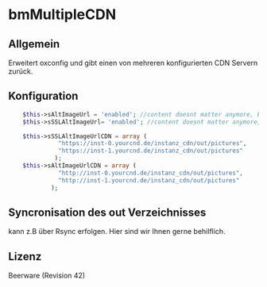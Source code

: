 # bmMultipleCDN

## Allgemein

Erweitert oxconfig und gibt einen von mehreren konfigurierten CDN Servern zurück. 

## Konfiguration

```php
    $this->sAltImageUrl = 'enabled'; //content doesnt matter anymore, but need to be set
    $this->sSSLAltImageUrl= 'enabled'; //content doesnt matter anymore, but need to be set

    $this->sSSLAltImageUrlCDN = array (
              "https://inst-0.yourcnd.de/instanz_cdn/out/pictures",
              "https://inst-1.yourcnd.de/instanz_cdn/out/pictures"
             );
    $this->sAltImageUrlCDN = array ( 
              "http://inst-0.yourcnd.de/instanz_cdn/out/pictures",
              "http://inst-1.yourcnd.de/instanz_cdn/out/pictures"
            );
```

## Syncronisation des out Verzeichnisses

kann z.B über Rsync erfolgen. Hier sind wir Ihnen gerne behilflich.

## Lizenz

Beerware (Revision 42)